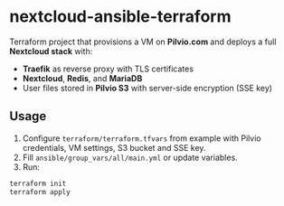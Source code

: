 # nextcloud-ansible-terraform

Terraform project that provisions a VM on **Pilvio.com** and deploys a full **Nextcloud stack** with:

- **Traefik** as reverse proxy with TLS certificates  
- **Nextcloud**, **Redis**, and **MariaDB**  
- User files stored in **Pilvio S3** with server-side encryption (SSE key)  

## Usage
1. Configure `terraform/terraform.tfvars` from example with Pilvio credentials, VM settings, S3 bucket and SSE key.
2. Fill `ansible/group_vars/all/main.yml` or update variables.
3. Run:
```bash
terraform init
terraform apply
